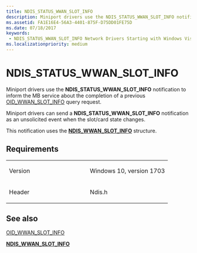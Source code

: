 ```yaml
---
title: NDIS_STATUS_WWAN_SLOT_INFO
description: Miniport drivers use the NDIS_STATUS_WWAN_SLOT_INFO notification to inform the MB service about the completion of a previous OID_WWAN_SLOT_INFO query request.
ms.assetid: FA1E16E4-56A3-4401-875F-D75DD01FE75D
ms.date: 07/18/2017
keywords:
 - NDIS_STATUS_WWAN_SLOT_INFO Network Drivers Starting with Windows Vista
ms.localizationpriority: medium
---
```


# NDIS\_STATUS\_WWAN\_SLOT\_INFO


Miniport drivers use the **NDIS\_STATUS\_WWAN\_SLOT\_INFO** notification to inform the MB service about the completion of a previous [OID\_WWAN\_SLOT\_INFO](https://docs.microsoft.com/windows-hardware/drivers/network/oid-wwan-slot-info-status) query request.

Miniport drivers can send a **NDIS\_STATUS\_WWAN\_SLOT\_INFO** notification as an unsolicited event when the slot/card state changes.

This notification uses the [**NDIS\_WWAN\_SLOT\_INFO**](https://docs.microsoft.com/windows-hardware/drivers/ddi/ndiswwan/ns-ndiswwan-_ndis_wwan_slot_info) structure.

Requirements
------------

<table>
<colgroup>
<col width="50%" />
<col width="50%" />
</colgroup>
<tbody>
<tr class="odd">
<td><p>Version</p></td>
<td><p>Windows 10, version 1703</p></td>
</tr>
<tr class="even">
<td><p>Header</p></td>
<td>Ndis.h</td>
</tr>
</tbody>
</table>

## See also


[OID\_WWAN\_SLOT\_INFO](https://docs.microsoft.com/windows-hardware/drivers/network/oid-wwan-slot-info-status)

[**NDIS\_WWAN\_SLOT\_INFO**](https://docs.microsoft.com/windows-hardware/drivers/ddi/ndiswwan/ns-ndiswwan-_ndis_wwan_slot_info)

 

 




